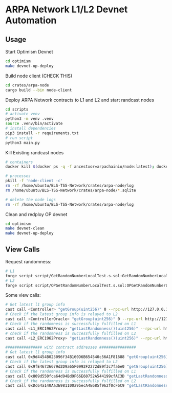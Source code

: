 # ARPA Network L1/L2 Devnet Automation

## Usage

Start Optimism Devnet

```bash
cd optimism
make devnet-up-deploy
```

Build node client (CHECK THIS)

```bash
cd crates/arpa-node
cargo build --bin node-client
``` 

Deploy ARPA Network contracts to L1 and L2 and start randcast nodes

```bash
cd scripts
# activate venv
python3 -m venv .venv
source .venv/bin/activate
# install dependencies
pip3 install -r requirements.txt
# run script
python3 main.py
```

Kill Existing randcast nodes

```bash
# containers
docker kill $(docker ps -q -f ancestxor=arpachainio/node:latest); docker rm -f $(docker ps -a -q -f ancestor=arpachainio/node:latest)

# processes
pkill -f 'node-client -c'
rm -rf /home/ubuntu/BLS-TSS-Network/crates/arpa-node/log
rm /home/ubuntu/BLS-TSS-Network/crates/arpa-node/*.sqlite

# delete the node logs
rm -rf /home/ubuntu/BLS-TSS-Network/crates/arpa-node/log
```

Clean and redploy OP devnet

```bash
cd optimism
make devnet-clean
make devnet-up-deploy
```

## View Calls

Request randomness:

```bash
# L1
forge script script/GetRandomNumberLocalTest.s.sol:GetRandomNumberLocalTestScript --fork-url http://localhost:8545 --broadcast
# L2
forge script script/OPGetRandomNumberLocalTest.s.sol:OPGetRandomNumberLocalTestScript --fork-url http://localhost:9545 --broadcast 
```

Some view calls:

```bash
# Get latest l1 group info
cast call <Controller> "getGroup(uint256)" 0 --rpc-url http://127.0.0.1:8545
# Check if the latest group info is relayed to L2
cast call <ControllerOracle> "getGroup(uint256)" 0 --rpc-url http://127.0.0.1:9545
# Check if the randomness is successfully fulfilled on L1
cast call <L1_ERC1962Proxy> "getLastRandomness()(uint256)" --rpc-url http://127.0.0.1:8545
# check if the randomness is successfully fulfilled on L2
cast call <L2_ERC1962Proxy> "getLastRandomness()(uint256)" --rpc-url http://127.0.0.1:9545
```

```bash
################ with contract addresses ################
# Get latest l1 group info
cast call 0x9d4454B023096f34B160D6B654540c56A1F81688 "getGroup(uint256)" 0 --rpc-url http://127.0.0.1:8545
# Check if the latest group info is relayed to L2
cast call 0x9fE46736679d2D9a65F0992F2272dE9f3c7fa6e0 "getGroup(uint256)" 0 --rpc-url http://127.0.0.1:9545
# Check if the randomness is successfully fulfilled on L1
cast call 0x809d550fca64d94Bd9F66E60752A544199cfAC3D "getLastRandomness()(uint256)" --rpc-url http://127.0.0.1:8545
# Check if the randomness is successfully fulfilled on L2
cast call 0xDc64a140Aa3E981100a9becA4E685f962f0cF6C9 "getLastRandomness()(uint256)" --rpc-url http://127.0.0.1:9545
``` 